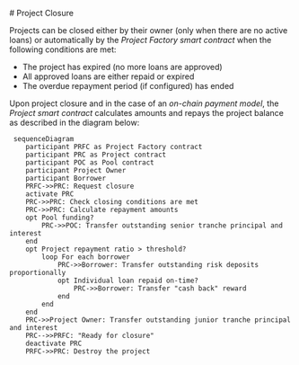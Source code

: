 <a name="ref-m8"></a># Project Closure

Projects can be closed either by their owner (only when there are no active loans) or automatically by the *Project Factory smart contract* when the following conditions are met:

- The project has expired (no more loans are approved)
- All approved loans are either repaid or expired
- The overdue repayment period (if configured) has ended

Upon project closure and in the case of an *on-chain payment model*, the *Project smart contract* calculates amounts and repays the project balance as described in the diagram below:

```mermaid
 sequenceDiagram
    participant PRFC as Project Factory contract
    participant PRC as Project contract
    participant POC as Pool contract
    participant Project Owner
    participant Borrower
    PRFC->>PRC: Request closure
    activate PRC
    PRC->>PRC: Check closing conditions are met
    PRC->>PRC: Calculate repayment amounts
    opt Pool funding?
        PRC->>POC: Transfer outstanding senior tranche principal and interest
    end
    opt Project repayment ratio > threshold?
        loop For each borrower
            PRC->>Borrower: Transfer outstanding risk deposits proportionally
            opt Individual loan repaid on-time?
                PRC->>Borrower: Transfer "cash back" reward
            end
        end
    end
    PRC->>Project Owner: Transfer outstanding junior tranche principal and interest
    PRC-->>PRFC: "Ready for closure"
    deactivate PRC
    PRFC->>PRC: Destroy the project
 ```

<div style="page-break-after: always;"></div>